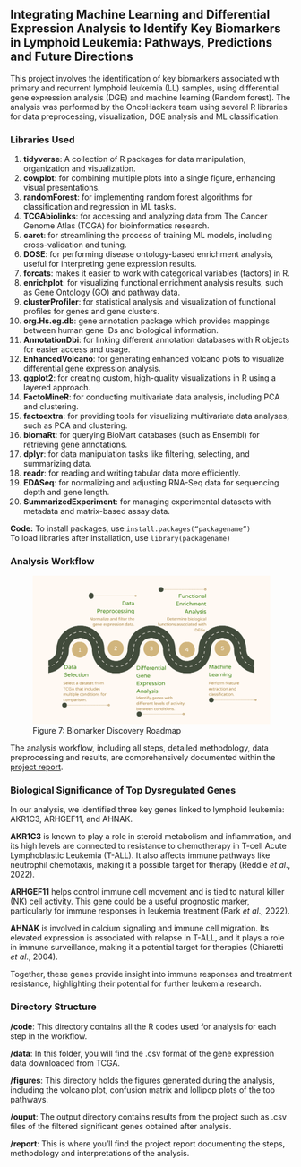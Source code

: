 ## Integrating Machine Learning and Differential Expression Analysis to Identify Key Biomarkers in Lymphoid Leukemia: Pathways, Predictions and Future Directions

This project involves the identification of key biomarkers associated with primary and recurrent lymphoid leukemia (LL) samples, using differential gene expression analysis (DGE) and machine learning (Random forest). The analysis was performed by the OncoHackers team using several R libraries for data preprocessing, visualization, DGE analysis and ML classification.

### **Libraries Used**

1. **tidyverse**: A collection of R packages for data manipulation, organization and visualization.  
2. **cowplot**: for combining multiple plots into a single figure, enhancing visual presentations.  
3. **randomForest**: for implementing random forest algorithms for classification and regression in ML tasks.  
4. **TCGAbiolinks**: for accessing and analyzing data from The Cancer Genome Atlas (TCGA) for bioinformatics research.  
5. **caret**: for streamlining the process of training ML models, including cross-validation and tuning.  
6. **DOSE**: for performing disease ontology-based enrichment analysis, useful for interpreting gene expression results.  
7. **forcats**: makes it easier to work with categorical variables (factors) in R.  
8. **enrichplot**: for visualizing functional enrichment analysis results, such as Gene Ontology (GO) and pathway data.  
9. **clusterProfiler**: for statistical analysis and visualization of functional profiles for genes and gene clusters.  
10. **org.Hs.eg.db**: gene annotation package which provides mappings between human gene IDs and biological information.  
11. **AnnotationDbi**: for linking different annotation databases with R objects for easier access and usage. 
12. **EnhancedVolcano**: for generating enhanced volcano plots to visualize differential gene expression analysis.  
13. **ggplot2**: for creating custom, high-quality visualizations in R using a layered approach.  
14. **FactoMineR**: for conducting multivariate data analysis, including PCA and clustering.  
15. **factoextra**: for providing tools for visualizing multivariate data analyses, such as PCA and clustering.  
16. **biomaRt**: for querying BioMart databases (such as Ensembl) for retrieving gene annotations.  
17. **dplyr**: for data manipulation tasks like filtering, selecting, and summarizing data.  
18. **readr**: for reading and writing tabular data more efficiently.  
19. **EDASeq**: for normalizing and adjusting RNA-Seq data for sequencing depth and gene length.  
20. **SummarizedExperiment**: for managing experimental datasets with metadata and matrix-based assay data.

**Code:** To install packages, use `install.packages(“packagename”)`  
To load libraries after installation, use `library(packagename)` 

### Analysis Workflow

<figure>  
  <img src="./DGE-ML-Roadmap2.png" alt="Figure 7: My Biomarker Discovery Roadmap" width="600">  
  <figcaption>Figure 7: Biomarker Discovery Roadmap</figcaption>  
</figure>


The analysis workflow, including all steps, detailed methodology,  data preprocessing and results, are comprehensively documented within the [project report](https://github.com/Omabekee/hackbio-cancer-internship/blob/main/Stage-3/report/DGE-ML-for-biomarker-discovery.md).

### Biological Significance of Top Dysregulated Genes
In our analysis, we identified three key genes linked to lymphoid leukemia: AKR1C3, ARHGEF11, and AHNAK.

**AKR1C3** is known to play a role in steroid metabolism and inflammation, and its high levels are connected to resistance to chemotherapy in T-cell Acute Lymphoblastic Leukemia (T-ALL). It also affects immune pathways like neutrophil chemotaxis, making it a possible target for therapy (Reddie _et al_., 2022).

**ARHGEF11** helps control immune cell movement and is tied to natural killer (NK) cell activity. This gene could be a useful prognostic marker, particularly for immune responses in leukemia treatment (Park _et al_., 2022).

**AHNAK** is involved in calcium signaling and immune cell migration. Its elevated expression is associated with relapse in T-ALL, and it plays a role in immune surveillance, making it a potential target for therapies (Chiaretti _et al_., 2004).

Together, these genes provide insight into immune responses and treatment resistance, highlighting their potential for further leukemia research.

### Directory Structure

**/code**: This directory contains all the R codes used for analysis for each step in the workflow.

**/data**: In this folder, you will find the .csv format of the gene expression data downloaded from TCGA.

**/figures**: This directory holds the figures generated during the analysis, including the volcano plot, confusion matrix and lollipop plots of the top pathways.

**/ouput**: The output directory contains results from the project such as .csv files of the filtered significant genes obtained after analysis.

**/report**: This is where you’ll find the project report documenting the steps, methodology and interpretations of the analysis.
